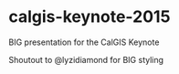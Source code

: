 # calgis-keynote-2015
BIG presentation for the CalGIS Keynote

Shoutout to @lyzidiamond for BIG styling
